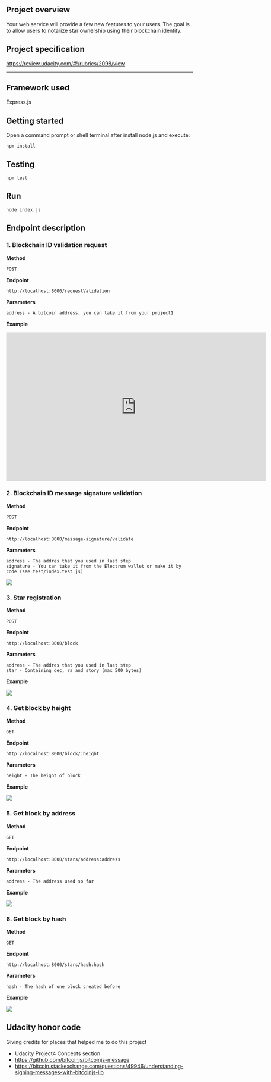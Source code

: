 

## Project overview

Your web service will provide a few new features to your users. The goal is to allow users to notarize star ownership using their blockchain identity.

## Project specification 

https://review.udacity.com/#!/rubrics/2098/view

---

## Framework used

Express.js

## Getting started

Open a command prompt or shell terminal after install node.js and execute:

```
npm install
```

## Testing

```
npm test
```

## Run

```
node index.js
```

## Endpoint description

### 1. Blockchain ID validation request

**Method**

```
POST
```

**Endpoint**

```
http://localhost:8000/requestValidation
```

**Parameters**

```
address - A bitcoin address, you can take it from your project1
```

**Example**

<iframe src="https://albumizr.com/a/tITP" scrolling="no" frameborder="0" allowfullscreen width="700" height="400"></iframe>

### 2. Blockchain ID message signature validation

**Method**

```
POST
```

**Endpoint**

```
http://localhost:8000/message-signature/validate
```

**Parameters**

```
address - The addres that you used in last step
signature - You can take it from the Electrum wallet or make it by code (see test/index.test.js)
```

<img src="https://albumizr.com/skins/bandana/index.php?key=yUPZ#2">

### 3. Star registration

**Method**

```
POST
```

**Endpoint**

```
http://localhost:8000/block
```

**Parameters**

```
address - The addres that you used in last step
star - Containing dec, ra and story (max 500 bytes)
```

**Example**

<img src="https://albumizr.com/skins/bandana/index.php?key=yUPZ#3">

### 4. Get block by height

**Method**

```
GET
```

**Endpoint**

```
http://localhost:8000/block/:height
```

**Parameters**

```
height - The height of block
```

**Example**

<img src="https://albumizr.com/skins/bandana/index.php?key=yUPZ#4">

### 5. Get block by address

**Method**

```
GET
```

**Endpoint**

```
http://localhost:8000/stars/address:address
```

**Parameters**

```
address - The address used so far
```

**Example**

<img src="https://albumizr.com/skins/bandana/index.php?key=yUPZ#5">

### 6. Get block by hash

**Method**

```
GET
```

**Endpoint**

```
http://localhost:8000/stars/hash:hash
```

**Parameters**

```
hash - The hash of one block created before
```

**Example**

<img src="https://albumizr.com/skins/bandana/index.php?key=yUPZ#6">

## Udacity honor code

Giving credits for places that helped me to do this project

- Udacity Project4 Concepts section
- https://github.com/bitcoinjs/bitcoinjs-message
- https://bitcoin.stackexchange.com/questions/49946/understanding-signing-messages-with-bitcoinjs-lib
